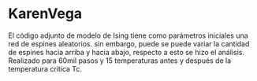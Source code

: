 # KarenVega
El código adjunto de modelo de Ising tiene como parámetros iniciales una red de espines aleatorios. sin embargo, puede se puede variar la cantidad de espines hacia arriba y hacia abajo, respecto a esto se hizo el análisis.  Realizado para 60mil pasos y 15 temperaturas antes y después de la temperatura critica Tc.
